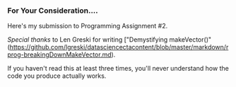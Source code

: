 ### For Your Consideration....

Here's my submission to Programming Assignment #2.

*Special thanks* to Len Greski for writing ["Demystifying makeVector()"(https://github.com/lgreski/datasciencectacontent/blob/master/markdown/rprog-breakingDownMakeVector.md).

If you haven't read this at least three times, you'll never understand how the code you produce actually works. 

